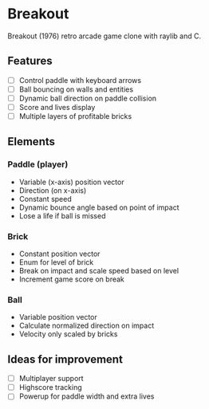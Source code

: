 # Breakout

Breakout (1976) retro arcade game clone with raylib and C.

## Features

-   [ ] Control paddle with keyboard arrows
-   [ ] Ball bouncing on walls and entities
-   [ ] Dynamic ball direction on paddle collision
-   [ ] Score and lives display
-   [ ] Multiple layers of profitable bricks

## Elements

### Paddle (player)

-   Variable (x-axis) position vector
-   Direction (on x-axis)
-   Constant speed
-   Dynamic bounce angle based on point of impact
-   Lose a life if ball is missed

### Brick

-   Constant position vector
-   Enum for level of brick
-   Break on impact and scale speed based on level
-   Increment game score on break

### Ball

-   Variable position vector
-   Calculate normalized direction on impact
-   Velocity only scaled by bricks

## Ideas for improvement

-   [ ] Multiplayer support
-   [ ] Highscore tracking
-   [ ] Powerup for paddle width and extra lives
